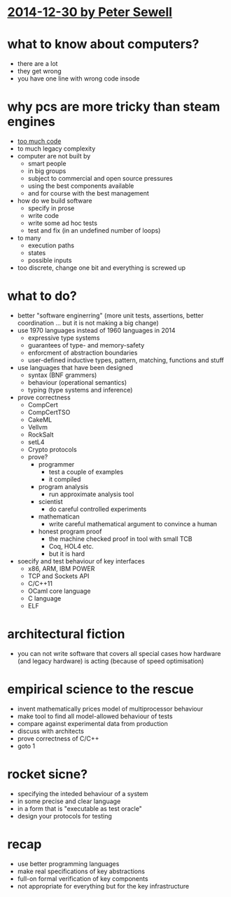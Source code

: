 # [2014-12-30 by Peter Sewell](https://events.ccc.de/congress/2014/Fahrplan/events/6574.html)

# what to know about computers?

* there are a lot
* they get wrong
* you have one line with wrong code insode

# why pcs are more tricky than steam engines

* [too much code](http://www.informationisbeautiful.net)
* to much legacy complexity
* computer are not built by
    * smart people
    * in big groups
    * subject to commercial and open source pressures
    * using the best components available
    * and for course with the best management
* how do we build software
    * specify in prose
    * write code
    * write some ad hoc tests
    * test and fix (in an undefined number of loops)
* to many
    * execution paths
    * states
    * possible inputs
* too discrete,  change one bit and everything is screwed up

# what to do?

* better "software enginerring" (more unit tests, assertions, better coordination ... but it is not making a big change)
* use 1970 languages instead of 1960 languages in 2014
    * expressive type systems
    * guarantees of type- and memory-safety
    * enforcment of abstraction boundaries
    * user-defined inductive types, pattern, matching, functions and stuff
* use languages that have been designed
    * syntax (BNF grammers)
    * behaviour (operational semantics)
    * typing (type systems and inference)
* prove correctness
    * CompCert
    * CompCertTSO
    * CakeML
    * Vellvm
    * RockSalt
    * setL4
    * Crypto protocols
    * prove?
        * programmer
            * test a couple of examples
            * it compiled
        * program analysis
            * run approximate analysis tool
        * scientist
            * do careful controlled experiments
        * mathematican
            * write careful mathematical argument to convince a human
        * honest program proof
            * the machine checked proof in tool with small TCB
            * Coq, HOL4 etc.
            * but it is hard
* soecify and test behaviour of key interfaces
    * x86, ARM, IBM POWER
    * TCP and Sockets API
    * C/C++11
    * OCaml core language
    * C language
    * ELF

# architectural fiction

* you can not write software that covers all special cases how hardware (and legacy hardware) is acting (because of speed optimisation)

# empirical science to the rescue

* invent mathematically prices model of multiprocessor behaviour
* make tool to find all model-allowed behaviour of tests
* compare against experimental data from production
* discuss with architects
* prove correctness of C/C++
* goto 1

# rocket sicne?

* specifying the inteded behaviour of a system
* in some precise and clear language
* in a form that is "executable as test oracle"
* design your protocols for testing

# recap

* use better programming languages
* make real specifications of key abstractions
* full-on formal verification of key components
* not appropriate for everything but for the key infrastructure
